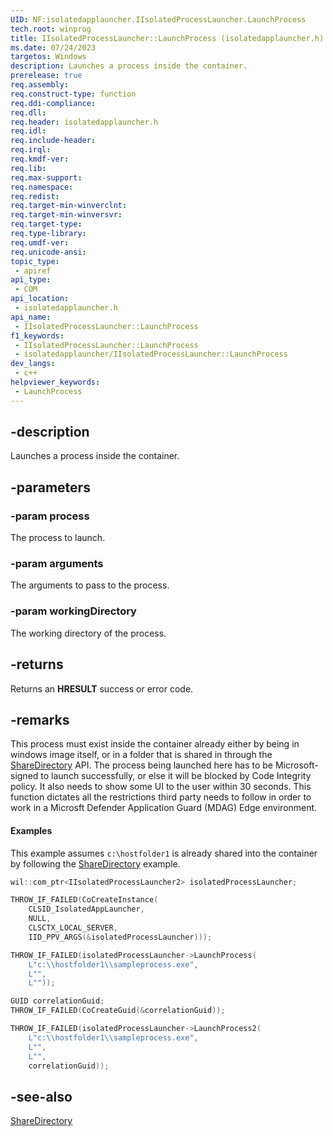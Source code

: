 ```yaml
---
UID: NF:isolatedapplauncher.IIsolatedProcessLauncher.LaunchProcess
tech.root: winprog
title: IIsolatedProcessLauncher::LaunchProcess (isolatedapplauncher.h)
ms.date: 07/24/2023
targetos: Windows
description: Launches a process inside the container.
prerelease: true
req.assembly: 
req.construct-type: function
req.ddi-compliance: 
req.dll: 
req.header: isolatedapplauncher.h
req.idl: 
req.include-header: 
req.irql: 
req.kmdf-ver: 
req.lib: 
req.max-support: 
req.namespace: 
req.redist: 
req.target-min-winverclnt: 
req.target-min-winversvr: 
req.target-type: 
req.type-library: 
req.umdf-ver: 
req.unicode-ansi: 
topic_type:
 - apiref
api_type:
 - COM
api_location:
 - isolatedapplauncher.h
api_name:
 - IIsolatedProcessLauncher::LaunchProcess
f1_keywords:
 - IIsolatedProcessLauncher::LaunchProcess
 - isolatedapplauncher/IIsolatedProcessLauncher::LaunchProcess
dev_langs:
 - c++
helpviewer_keywords:
 - LaunchProcess
---
```


## -description

Launches a process inside the container.

## -parameters

### -param process

The process to launch.

### -param arguments

The arguments to pass to the process.

### -param workingDirectory

The working directory of the process.

## -returns

Returns an **HRESULT** success or error code.

## -remarks

This process must exist inside the container already either by being in windows image itself, or in a folder that is shared in through the [ShareDirectory](nf-isolatedapplauncher-iisolatedprocesslauncher-sharedirectory.md) API. The process being launched here has to be Microsoft-signed to launch successfully, or else it will be blocked by Code Integrity policy. It also needs to show some UI to the user within 30 seconds. This function dictates all the restrictions third party needs to follow in order to work in a Microsft Defender Application Guard (MDAG) Edge environment.

#### Examples

This example assumes `c:\hostfolder1` is already shared into the container by following the [ShareDirectory](nf-isolatedapplauncher-iisolatedprocesslauncher-sharedirectory.md) example.

```cpp
wil::com_ptr<IIsolatedProcessLauncher2> isolatedProcessLauncher;

THROW_IF_FAILED(CoCreateInstance(
    CLSID_IsolatedAppLauncher,
    NULL,
    CLSCTX_LOCAL_SERVER,
    IID_PPV_ARGS(&isolatedProcessLauncher)));

THROW_IF_FAILED(isolatedProcessLauncher->LaunchProcess(
    L"c:\\hostfolder1\\sampleprocess.exe",
    L"",
    L""));

GUID correlationGuid;
THROW_IF_FAILED(CoCreateGuid(&correlationGuid));

THROW_IF_FAILED(isolatedProcessLauncher->LaunchProcess2(
    L"c:\\hostfolder1\\sampleprocess.exe",
    L"",
    L"",
    correlationGuid));
```

## -see-also

[ShareDirectory](nf-isolatedapplauncher-iisolatedprocesslauncher-sharedirectory.md)
